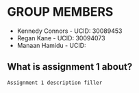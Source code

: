 
# GROUP MEMBERS
* Kennedy Connors - UCID: 30089453
* Regan Kane - UCID: 30094073
* Manaan Hamidu - UCID: 

## What is assignment 1 about?
```Assignment 1 description filler```
